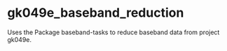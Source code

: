 # gk049e_baseband_reduction
Uses the Package baseband-tasks to reduce baseband data from project gk049e.
